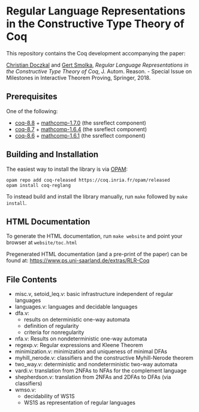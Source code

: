 # Regular Language Representations in the Constructive Type Theory of Coq #

This repository contains the Coq development accompanying the paper:

[Christian Doczkal](https://perso.ens-lyon.fr/christian.doczkal/) and [Gert Smolka](https://www.ps.uni-saarland.de/~smolka/), _Regular Language Representations in the Constructive Type Theory of Coq_, J. Autom. Reason. - Special Issue on Milestones in Interactive Theorem Proving, Springer, 2018. 

## Prerequisites 

One of the following:

* [coq-8.8](https://github.com/coq/coq/releases/tag/V8.8.1) + [mathcomp-1.7.0](https://github.com/math-comp/math-comp/releases/tag/mathcomp-1.7.0) (the ssreflect component)
* [coq-8.7](https://coq.inria.fr/coq-87) + [mathcomp-1.6.4](https://github.com/math-comp/math-comp/releases/tag/mathcomp-1.6.4) (the ssreflect component)
* [coq-8.6](https://coq.inria.fr/coq-86) + [mathcomp-1.6.1](https://github.com/math-comp/math-comp/releases/tag/mathcomp-1.6.1) (the ssreflect component)

## Building and Installation

The easiest way to install the library is via [OPAM](https://opam.ocaml.org/):
```
opam repo add coq-released https://coq.inria.fr/opam/released
opam install coq-reglang
```

To instead build and install the library manually, run `make` followed by `make install`.

## HTML Documentation

To generate the HTML documentation, run `make website` and point your browser at `website/toc.html`

Pregenerated HTML documentation (and a pre-print of the paper) can be found at: https://www.ps.uni-saarland.de/extras/RLR-Coq

## File Contents

* misc.v, setoid_leq.v:	basic infrastructure independent of regular languages
* languages.v: languages and decidable languages
* dfa.v: 
  * results on deterministic one-way automata
  * definition of regularity
  * criteria for nonregularity
* nfa.v: Results on nondeterministic one-way automata
* regexp.v: Regular expressions and Kleene Theorem
* minimization.v: minimization and uniqueness of minimal DFAs
* myhill_nerode.v: classifiers and the constructive Myhill-Nerode theorem
* two_way.v: deterministic and nondeterministic two-way automata
* vardi.v: translation from 2NFAs to NFAs for the complement language
* shepherdson.v: translation from 2NFAs and 2DFAs to DFAs (via classifiers)
* wmso.v: 
  * decidability of WS1S
  * WS1S as representation of regular languages
